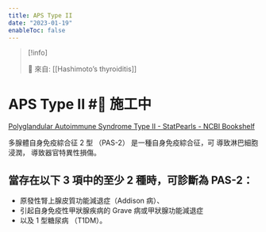 ```yaml
---
title: APS Type II
date: "2023-01-19"
enableToc: false
---
```


> [!info]
>
> 🌱 來自: [[Hashimoto’s thyroiditis]]

# APS Type II #🚧 施工中

[Polyglandular Autoimmune Syndrome Type II - StatPearls - NCBI Bookshelf][1]

多腺體自身免疫綜合征 2 型 （PAS-2） 是一種自身免疫綜合征，可
導致淋巴細胞浸潤，
導致器官特異性損傷。

## 當存在以下 3 項中的至少 2 種時，可診斷為 PAS-2：
* 原發性腎上腺皮質功能減退症（Addison 病）、
* 引起自身免疫性甲狀腺疾病的 Grave 病或甲狀腺功能減退症
* 以及 1 型糖尿病 （T1DM）。


[1]: https://www.ncbi.nlm.nih.gov/books/NBK525992/
